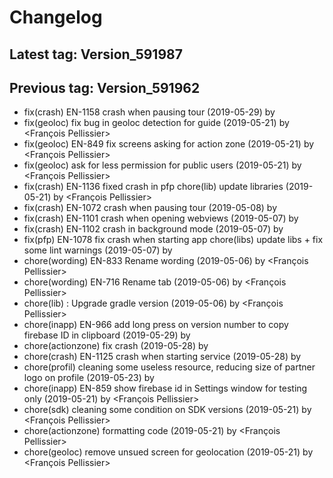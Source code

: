 # Changelog
## Latest tag: Version_591987
## Previous tag: Version_591962
* fix(crash) EN-1158 crash when pausing tour (2019-05-29) by <Francois Pellissier>
* fix(geoloc) fix bug in geoloc detection for guide (2019-05-21) by <François Pellissier>
* fix(geoloc) EN-849 fix screens asking for action zone (2019-05-21) by <François Pellissier>
* fix(geoloc) ask for less permission for public users (2019-05-21) by <François Pellissier>
* fix(crash) EN-1136 fixed crash in pfp chore(lib) update libraries (2019-05-21) by <François Pellissier>
* fix(crash) EN-1072 crash when pausing tour (2019-05-08) by <Francois Pellissier>
* fix(crash) EN-1101 crash when opening webviews (2019-05-07) by <Francois Pellissier>
* fix(crash) EN-1102 crash in background mode (2019-05-07) by <Francois Pellissier>
* fix(pfp) EN-1078 fix crash when starting app chore(libs) update libs + fix some lint warnings (2019-05-07) by <Francois Pellissier>
* chore(wording) EN-833 Rename wording (2019-05-06) by <François Pellissier>
* chore(wording) EN-716 Rename tab (2019-05-06) by <François Pellissier>
* chore(lib) : Upgrade gradle version (2019-05-06) by <François Pellissier>
* chore(inapp) EN-966 add long press on version number to copy firebase ID in clipboard (2019-05-29) by <Francois Pellissier>
* chore(actionzone) fix crash (2019-05-28) by <Francois Pellissier>
* chore(crash) EN-1125 crash when starting service (2019-05-28) by <Francois Pellissier>
* chore(profil) cleaning some useless resource, reducing size of partner logo on profile (2019-05-23) by <Francois Pellissier>
* chore(inapp) EN-859 show firebase id in Settings window for testing only (2019-05-21) by <François Pellissier>
* chore(sdk) cleaning some condition on SDK versions (2019-05-21) by <François Pellissier>
* chore(actionzone) formatting code (2019-05-21) by <François Pellissier>
* chore(geoloc) remove unsued screen for geolocation (2019-05-21) by <François Pellissier>
